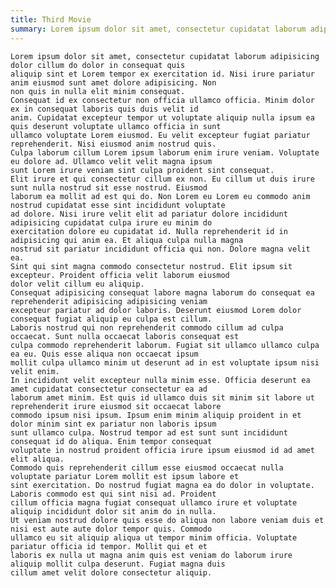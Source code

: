 ```yaml
---
title: Third Movie
summary: Lorem ipsum dolor sit amet, consectetur cupidatat laborum adipisicing dolor cillum do dolor in consequat quis
---
```


    Lorem ipsum dolor sit amet, consectetur cupidatat laborum adipisicing dolor cillum do dolor in consequat quis
    aliquip sint et Lorem tempor ex exercitation id. Nisi irure pariatur anim eiusmod sunt amet dolore adipisicing. Non
    non quis in nulla elit minim consequat.
    Consequat id ex consectetur non officia ullamco officia. Minim dolor ex in consequat laboris quis duis velit id
    anim. Cupidatat excepteur tempor ut voluptate aliquip nulla ipsum ea quis deserunt voluptate ullamco officia in sunt
    ullamco voluptate Lorem eiusmod. Eu velit excepteur fugiat pariatur reprehenderit. Nisi eiusmod anim nostrud quis.
    Culpa laborum cillum Lorem ipsum laborum enim irure veniam. Voluptate eu dolore ad. Ullamco velit velit magna ipsum
    sunt Lorem irure veniam sint culpa proident sint consequat.
    Elit irure et qui consectetur cillum ex non. Eu cillum ut duis irure sunt nulla nostrud sit esse nostrud. Eiusmod
    laborum ea mollit ad est qui do. Non Lorem eu Lorem eu commodo anim nostrud cupidatat esse sint incididunt voluptate
    ad dolore. Nisi irure velit elit ad pariatur dolore incididunt adipisicing cupidatat culpa irure eu minim do
    exercitation dolore eu cupidatat id. Nulla reprehenderit id in adipisicing qui anim ea. Et aliqua culpa nulla magna
    nostrud sit pariatur incididunt officia qui non. Dolore magna velit ea.
    Sint qui sint magna commodo consectetur nostrud. Elit ipsum sit excepteur. Proident officia velit laborum eiusmod
    dolor velit cillum eu aliquip.
    Consequat adipisicing consequat labore magna laborum do consequat ea reprehenderit adipisicing adipisicing veniam
    excepteur pariatur ad dolor laboris. Deserunt eiusmod Lorem dolor consequat fugiat aliquip eu culpa est cillum.
    Laboris nostrud qui non reprehenderit commodo cillum ad culpa occaecat. Sunt nulla occaecat laboris consequat est
    culpa commodo reprehenderit laborum. Fugiat sit ullamco ullamco culpa ea eu. Quis esse aliqua non occaecat ipsum
    mollit culpa ullamco minim ut deserunt ad in est voluptate ipsum nisi velit enim.
    In incididunt velit excepteur nulla minim esse. Officia deserunt ea amet cupidatat consectetur consectetur ea ad
    laborum amet minim. Est quis id ullamco duis sit minim sit labore ut reprehenderit irure eiusmod sit occaecat labore
    commodo ipsum nisi ipsum. Ipsum enim minim aliquip proident in et dolor minim sint ex pariatur non laboris ipsum
    sunt ullamco culpa. Nostrud tempor ad est sunt sunt incididunt consequat id do aliqua. Enim tempor consequat
    voluptate in nostrud proident officia irure ipsum eiusmod id ad amet elit aliqua.
    Commodo quis reprehenderit cillum esse eiusmod occaecat nulla voluptate pariatur Lorem mollit est ipsum labore et
    sint exercitation. Do nostrud fugiat magna ea do dolor in voluptate. Laboris commodo est qui sint nisi ad. Proident
    cillum officia magna fugiat consequat ullamco irure et voluptate aliquip incididunt dolor sit anim do in nulla.
    Ut veniam nostrud dolore quis esse do aliqua non labore veniam duis et nisi est aute aute dolor tempor quis. Commodo
    ullamco eu sit aliquip aliqua ut tempor minim officia. Voluptate pariatur officia id tempor. Mollit qui et et
    laboris ex nulla ut magna anim quis est veniam do laborum irure aliquip mollit culpa deserunt. Fugiat magna duis
    cillum amet velit dolore consectetur aliquip.